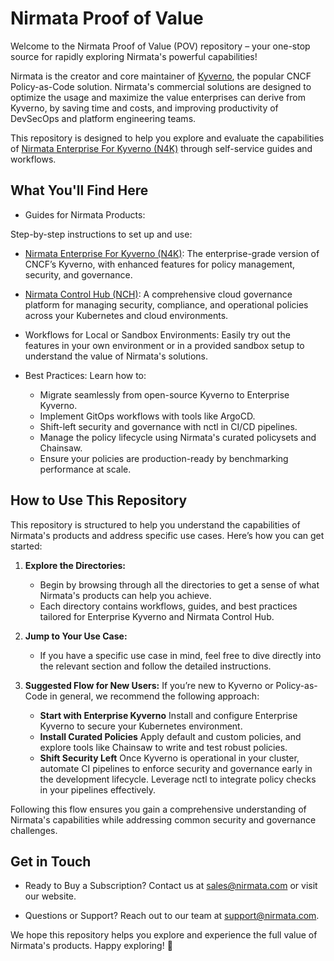 # Nirmata Proof of Value
Welcome to the Nirmata Proof of Value (POV) repository – your one-stop source for rapidly exploring Nirmata's powerful capabilities!

Nirmata is the creator and core maintainer of [Kyverno](https://kyverno.io/), the popular CNCF Policy-as-Code solution. Nirmata's commercial solutions are designed to optimize the usage and maximize the value enterprises can derive from Kyverno, by saving time and costs, and improving productivity of DevSecOps and platform engineering teams.

This repository is designed to help you explore and evaluate the capabilities of [Nirmata Enterprise For Kyverno (N4K)](https://nirmata.com/nirmata-enterprise-for-kyverno/) through self-service guides and workflows.

## What You'll Find Here
* Guides for Nirmata Products:

Step-by-step instructions to set up and use:

  * [Nirmata Enterprise For Kyverno (N4K)](https://nirmata.com/nirmata-enterprise-for-kyverno/): The enterprise-grade version of CNCF’s Kyverno, with enhanced features for policy management, security, and governance.
  * [Nirmata Control Hub (NCH)](https://nirmata.com/nirmata-control-hub/): A comprehensive cloud governance platform for managing security, compliance, and operational policies across your Kubernetes and cloud environments.

* Workflows for Local or Sandbox Environments:
Easily try out the features in your own environment or in a provided sandbox setup to understand the value of Nirmata's solutions.

* Best Practices:
Learn how to:

  * Migrate seamlessly from open-source Kyverno to Enterprise Kyverno.
  * Implement GitOps workflows with tools like ArgoCD.
  * Shift-left security and governance with nctl in CI/CD pipelines.
  * Manage the policy lifecycle using Nirmata's curated policysets and Chainsaw.
  * Ensure your policies are production-ready by benchmarking performance at scale.

## How to Use This Repository
This repository is structured to help you understand the capabilities of Nirmata's products and address specific use cases. Here’s how you can get started:

1. **Explore the Directories:**
    * Begin by browsing through all the directories to get a sense of what Nirmata's products can help you achieve.
    * Each directory contains workflows, guides, and best practices tailored for Enterprise Kyverno and Nirmata Control Hub.

2. **Jump to Your Use Case:**
    * If you have a specific use case in mind, feel free to dive directly into the relevant section and follow the detailed instructions.

3. **Suggested Flow for New Users:** If you’re new to Kyverno or Policy-as-Code in general, we recommend the following approach:
    * **Start with Enterprise Kyverno**
    Install and configure Enterprise Kyverno to secure your Kubernetes environment.
    * **Install Curated Policies**
    Apply default and custom policies, and explore tools like Chainsaw to write and test robust policies.
    * **Shift Security Left**
    Once Kyverno is operational in your cluster, automate CI pipelines to enforce security and governance early in the development lifecycle. Leverage nctl to integrate policy checks in your pipelines effectively.

Following this flow ensures you gain a comprehensive understanding of Nirmata's capabilities while addressing common security and governance challenges.

## Get in Touch
* Ready to Buy a Subscription?
Contact us at sales@nirmata.com or visit our website.

* Questions or Support?
Reach out to our team at support@nirmata.com.

We hope this repository helps you explore and experience the full value of Nirmata's products. Happy exploring! 🚀
